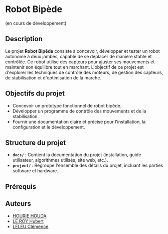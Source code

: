# Robot Bipède

(en cours de développement)

## Description

Le projet **Robot Bipède** consiste à concevoir, développer et tester un robot autonome à deux jambes, capable de se déplacer de manière stable et contrôlée. Ce robot utilise des capteurs pour ajuster ses mouvements et maintenir son équilibre tout en marchant. L'objectif de ce projet est d'explorer les techniques de contrôle des moteurs, de gestion des capteurs, de stabilisation et d'optimisation de la marche.

## Objectifs du projet
- Concevoir un prototype fonctionnel de robot bipède.
- Développer un programme de contrôle des mouvements et de la stabilisation.
- Fournir une documentation claire et précise pour l'installation, la configuration et le développement.

## Structure du projet
- **`docs/`** : Contient la documentation du projet (installation, guide utilisateur, algorithmes utilisés, site web, etc.).
- **`project/`** : Regroupe l'ensemble des détails du projet, incluant les parties software et hardware.

## Prérequis

## Auteurs 

- [HOURIE HOUDA](https://github.com/houdahourie)
- [LE ROY Hubert](https://github.com/HubertLeRoy1521)
- [LELEU Clémence](https://github.com/celmnce)

